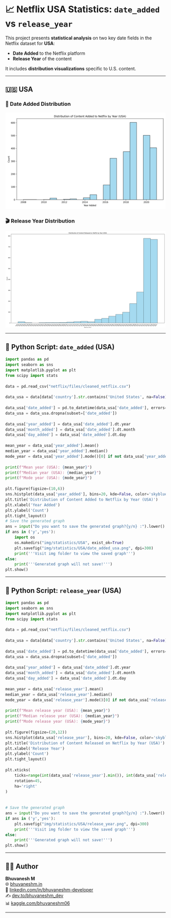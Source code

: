 # 📈 Netflix USA Statistics: `date_added` vs `release_year`

This project presents **statistical analysis** on two key date fields in the Netflix dataset for **USA**:

* **Date Added** to the Netflix platform
* **Release Year** of the content

It includes **distribution visualizations** specific to U.S. content.

---

## 🇺🇸 USA

### 📅 Date Added Distribution

![Date Added - USA](https://raw.githubusercontent.com/bhuvanesh-m-dev/ds-intern-unified-mentor/refs/heads/main/netflix/img/statistics/USA/date_added_usa.png)

### 🎬 Release Year Distribution

![Release Year - USA](https://raw.githubusercontent.com/bhuvanesh-m-dev/ds-intern-unified-mentor/refs/heads/main/netflix/img/statistics/USA/release_year.png)

---

## 🐍 Python Script: `date_added` (USA)

```python
import pandas as pd
import seaborn as sns
import matplotlib.pyplot as plt
from scipy import stats

data = pd.read_csv("netflix/files/cleaned_netflix.csv")

data_usa = data[data['country'].str.contains('United States', na=False)]

data_usa['date_added'] = pd.to_datetime(data_usa['date_added'], errors='coerce')
data_usa = data_usa.dropna(subset=['date_added'])

data_usa['year_added'] = data_usa['date_added'].dt.year
data_usa['month_added'] = data_usa['date_added'].dt.month
data_usa['day_added'] = data_usa['date_added'].dt.day

mean_year = data_usa['year_added'].mean()
median_year = data_usa['year_added'].median()
mode_year = data_usa['year_added'].mode()[0] if not data_usa['year_added'].mode().empty else None

print(f"Mean year (USA): {mean_year}")
print(f"Median year (USA): {median_year}")
print(f"Mode year (USA): {mode_year}")

plt.figure(figsize=(10,6))
sns.histplot(data_usa['year_added'], bins=20, kde=False, color='skyblue')
plt.title('Distribution of Content Added to Netflix by Year (USA)')
plt.xlabel('Year Added')
plt.ylabel('Count')
plt.tight_layout()
# Save the generated graph 
ans = input("Do you want to save the generated graph?{y/n} :").lower()
if ans in ('y','yes'):
    import os
    os.makedirs("img/statistics/USA", exist_ok=True)
    plt.savefig("img/statistics/USA/date_added_usa.png", dpi=300)
    print('''Visit img folder to view the saved graph''')
else:
    print('''Generated graph will not save!''')
plt.show()
```

---

## 🐍 Python Script: `release_year` (USA)

```python
import pandas as pd
import seaborn as sns
import matplotlib.pyplot as plt
from scipy import stats

data = pd.read_csv("netflix/files/cleaned_netflix.csv")

data_usa = data[data['country'].str.contains('United States', na=False)]

data_usa['date_added'] = pd.to_datetime(data_usa['date_added'], errors='coerce')
data_usa = data_usa.dropna(subset=['date_added'])

data_usa['year_added'] = data_usa['date_added'].dt.year
data_usa['month_added'] = data_usa['date_added'].dt.month
data_usa['day_added'] = data_usa['date_added'].dt.day

mean_year = data_usa['release_year'].mean()
median_year = data_usa['release_year'].median()
mode_year = data_usa['release_year'].mode()[0] if not data_usa['release_year'].mode().empty else None

print(f"Mean release year (USA): {mean_year}")
print(f"Median release year (USA): {median_year}")
print(f"Mode release year (USA): {mode_year}")

plt.figure(figsize=(20,12))
sns.histplot(data_usa['release_year'], bins=20, kde=False, color='skyblue')
plt.title('Distribution of Content Released on Netflix by Year (USA)')
plt.xlabel('Release Year')
plt.ylabel('Count')
plt.tight_layout()

plt.xticks(
    ticks=range(int(data_usa['release_year'].min()), int(data_usa['release_year'].max()) + 1, 1),
    rotation=45,
    ha='right'
)


# Save the generated graph 
ans = input("Do you want to save the generated graph?{y/n} :").lower()
if ans in ('y','yes'):
    plt.savefig("img/statistics/USA/release_year.png", dpi=300)
    print('''Visit img folder to view the saved graph''')
else:
    print('''Generated graph will not save!''')
plt.show()
```

---

## 🙋‍♂️ Author

**Bhuvanesh M**  
🌐 [bhuvaneshm.in](https://bhuvaneshm.in)  
🔗 [linkedin.com/in/bhuvaneshm-developer](https://www.linkedin.com/in/bhuvaneshm-developer)   
✍️ [dev.to/bhuvaneshm\_dev](https://dev.to/bhuvaneshm_dev)  
📊 [kaggle.com/bhuvaneshm06](https://www.kaggle.com/bhuvaneshm06)  

---

